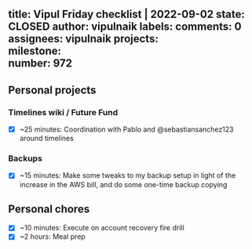title:	Vipul Friday checklist | 2022-09-02
state:	CLOSED
author:	vipulnaik
labels:	
comments:	0
assignees:	vipulnaik
projects:	
milestone:	
number:	972
--
## Personal projects

### Timelines wiki / Future Fund

- [x] ~25 minutes: Coordination with Pablo and @sebastiansanchez123 around timelines

### Backups

- [x] ~15 minutes: Make some tweaks to my backup setup in light of the increase in the AWS bill, and do some one-time backup copying

## Personal chores

- [x] ~10 minutes: Execute on account recovery fire drill
- [x] ~2 hours: Meal prep 
